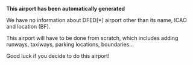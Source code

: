 **This airport has been automatically generated**

We have no information about DFED[*] airport other than its name, ICAO and location (BF).

This airport will have to be done from scratch, which includes adding runways, taxiways, parking locations, boundaries...

Good luck if you decide to do this airport!